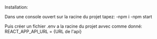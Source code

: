Installation: 

Dans une console ouvert sur la racine du projet tapez:
-npm i
-npm start

Puis créer un fichier .env a la racine du projet avvec comme donné:
REACT_APP_API_URL = {URL de l'api}